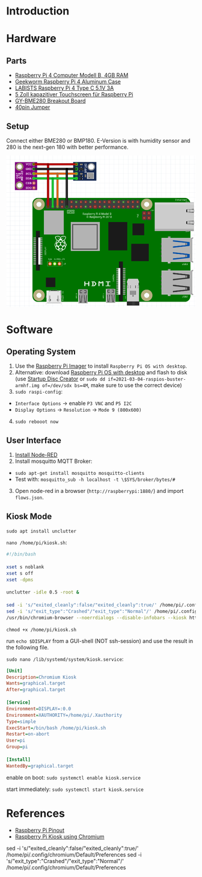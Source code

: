 # Introduction

# Hardware

## Parts

- [Raspberry Pi 4 Computer Modell B, 4GB RAM](https://www.berrybase.de/raspberry-pi/raspberry-pi-computer/boards/raspberry-pi-4-computer-modell-b-4gb-ram?c=319)
- [Geekworm Raspberry Pi 4 Aluminum Case](https://www.amazon.de/Geekworm-Raspberry-Aluminum-Passive-Dissaption/dp/B07ZVJDRF3)
- [LABISTS Raspberry Pi 4 Type C 5.1V 3A](https://www.amazon.de/LABISTS-Raspberry-Type-C-Kabel-Schwarz/dp/B07ZCK2B8J)
- [5 Zoll kapazitiver Touchscreen für Raspberry Pi](https://www.amazon.de/kapazitiver-Touchscreen-Raspberry-4-800x480-Unterstützung/dp/B07ZD4QGQJ)
- [GY-BME280 Breakout Board](https://www.berrybase.de/sensoren-module/feuchtigkeit/gy-bme280-breakout-board-3in1-sensor-f-252-r-temperatur-luftfeuchtigkeit-und-luftdruck?c=92)
- [40pin Jumper](https://www.berrybase.de/raspberry-pi/raspberry-pi-computer/kabel-adapter/gpio-csi-dsi-kabel/40pin-jumper/dupont-kabel-female-150-female-trennbar)

## Setup

Connect either BME280 or BMP180. E-Version is with humidity sensor and 280 is the next-gen 180 with better performance.

![Breadboard](docs/rpi-breadboard.png)

# Software
## Operating System

1. Use the [Raspberry Pi Imager](https://www.raspberrypi.org/software/) to install `Raspberry Pi OS with desktop`.
2. Alternative: download [Raspberry Pi OS with desktop](https://www.raspberrypi.org/software/operating-systems/) and flash to disk (use [Startup Disc Creator](https://help.ubuntu.com/stable/ubuntu-help/addremove-creator.html) or `sudo dd if=2021-03-04-raspios-buster-armhf.img of=/dev/sdx bs=4M`, make sure to use the correct device)
3. `sudo raspi-config`: 
- `Interface Options` -> enable `P3 VNC` and `P5 I2C`
- `Display Options` -> `Resolution` -> `Mode 9 (800x600)`
4. `sudo rebooot now`

## User Interface

1. [Install Node-RED](https://nodered.org/docs/getting-started/raspberrypi)
2. Install mosquitto MQTT Broker: 
 - `sudo apt-get install mosquitto mosquitto-clients`
 - Test with: `mosquitto_sub -h localhost -t \$SYS/broker/bytes/#`
3. Open node-red in a browser (`http://raspberrypi:1880/`) and import `flows.json`.

## Kiosk Mode

`sudo apt install unclutter`

`nano /home/pi/kiosk.sh`:
```sh
#!/bin/bash

xset s noblank
xset s off
xset -dpms

unclutter -idle 0.5 -root &

sed -i 's/"exited_cleanly":false/"exited_cleanly":true/' /home/pi/.config/chromium/Default/Preferences
sed -i 's/"exit_type":"Crashed"/"exit_type":"Normal"/' /home/pi/.config/chromium/Default/Preferences
/usr/bin/chromium-browser --noerrdialogs --disable-infobars --kiosk http://localhost:1880/ui &
```
`chmod +x /home/pi/kiosk.sh`

run `echo $DISPLAY` from a GUI-shell (NOT ssh-session) and use the result in the following file.

`sudo nano /lib/systemd/system/kiosk.service`:
```ini
[Unit]
Description=Chromium Kiosk
Wants=graphical.target
After=graphical.target

[Service]
Environment=DISPLAY=:0.0
Environment=XAUTHORITY=/home/pi/.Xauthority
Type=simple
ExecStart=/bin/bash /home/pi/kiosk.sh
Restart=on-abort
User=pi
Group=pi

[Install]
WantedBy=graphical.target
```

enable on boot: `sudo systemctl enable kiosk.service` 

start immediately: `sudo systemctl start kiosk.service`


# References

- [Raspberry Pi Pinout](https://pinout.xyz/pinout/i2c#)
- [Raspberry Pi Kiosk using Chromium](https://pimylifeup.com/raspberry-pi-kiosk/)

sed -i 's/"exited_cleanly":false/"exited_cleanly":true/' /home/pi/.config/chromium/Default/Preferences
sed -i 's/"exit_type":"Crashed"/"exit_type":"Normal"/' /home/pi/.config/chromium/Default/Preferences